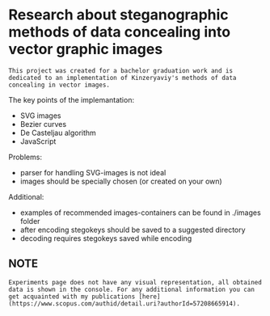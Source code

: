 # Research about steganographic methods of data concealing into vector graphic images

    This project was created for a bachelor graduation work and is dedicated to an implementation of Kinzeryaviy's methods of data concealing in vector images.

The key points of the implemantation:
- SVG images
- Bezier curves
- De Casteljau algorithm
- JavaScript

Problems:
- parser for handling SVG-images is not ideal
- images should be specially chosen (or created on your own)

Additional:
- examples of recommended images-containers can be found in ./images folder
- after encoding stegokeys should be saved to a suggested directory
- decoding requires stegokeys saved while encoding

## NOTE
    Experiments page does not have any visual representation, all obtained data is shown in the console. For any additional information you can get acquainted with my publications [here](https://www.scopus.com/authid/detail.uri?authorId=57208665914).

    
    